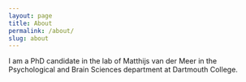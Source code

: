 ```yaml
---
layout: page
title: About
permalink: /about/
slug: about
---
```


I am a PhD candidate in the lab of Matthijs van der Meer in the Psychological and Brain Sciences department at Dartmouth College. 
